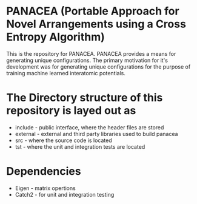 
# PANACEA (Portable Approach for Novel Arrangements using a Cross Entropy Algorithm)

This is the repository for PANACEA. PANACEA provides a means for generating
unique configurations. The primary motivation for it's development was for
generating unique configurations for the purpose of training machine learned
interatomic potentials. 

# The Directory structure of this repository is layed out as

* include - public interface, where the header files are stored
* external - external and third party libraries used to build panacea
* src - where the source code is located
* tst - where the unit and integration tests are located

# Dependencies

* Eigen - matrix opertions
* Catch2 - for unit and integration testing
